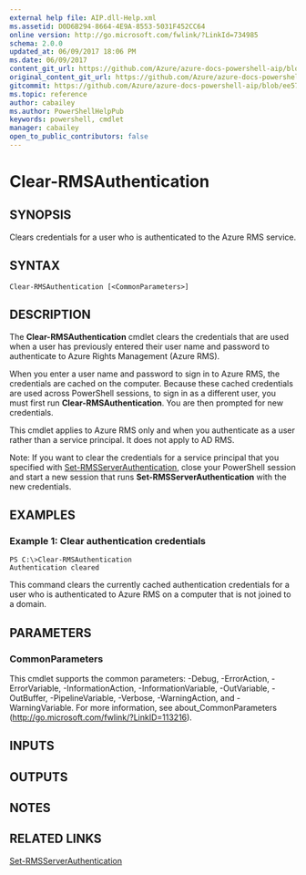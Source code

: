 ```yaml
---
external help file: AIP.dll-Help.xml
ms.assetid: D0D6B294-8664-4E9A-8553-5031F452CC64
online version: http://go.microsoft.com/fwlink/?LinkId=734985
schema: 2.0.0
updated_at: 06/09/2017 18:06 PM
ms.date: 06/09/2017
content_git_url: https://github.com/Azure/azure-docs-powershell-aip/blob/master/Azure%20Information%20Protection/RMSProtection/vlatest/Clear-RMSAuthentication.md
original_content_git_url: https://github.com/Azure/azure-docs-powershell-aip/blob/master/Azure%20Information%20Protection/RMSProtection/vlatest/Clear-RMSAuthentication.md
gitcommit: https://github.com/Azure/azure-docs-powershell-aip/blob/ee574d305ab8e521d80d62d46402d81f5ba4377c
ms.topic: reference
author: cabailey
ms.author: PowerShellHelpPub
keywords: powershell, cmdlet
manager: cabailey
open_to_public_contributors: false
---
```


# Clear-RMSAuthentication

## SYNOPSIS
Clears credentials for a user who is authenticated to the Azure RMS service.

## SYNTAX

```
Clear-RMSAuthentication [<CommonParameters>]
```

## DESCRIPTION
The **Clear-RMSAuthentication** cmdlet clears the credentials that are used when a user has previously entered their user name and password to authenticate to Azure Rights Management (Azure RMS).

When you enter a user name and password to sign in to Azure RMS, the credentials are cached on the computer. Because these cached credentials are used across PowerShell sessions, to sign in as a different user, you must first run **Clear-RMSAuthentication**. You are then prompted for new credentials.

This cmdlet applies to Azure RMS only and when you authenticate as a user rather than a service principal. It does not apply to AD RMS.

Note: If you want to clear the credentials for a service principal that you specified with [Set-RMSServerAuthentication](./Set-RMSServerAuthentication.md), close your PowerShell session and start a new session that runs **Set-RMSServerAuthentication** with the new credentials.

## EXAMPLES

### Example 1: Clear authentication credentials
```
PS C:\>Clear-RMSAuthentication                        
Authentication cleared
```

This command clears the currently cached authentication credentials for a user who is authenticated to Azure RMS on a computer that is not joined to a domain.

## PARAMETERS

### CommonParameters
This cmdlet supports the common parameters: -Debug, -ErrorAction, -ErrorVariable, -InformationAction, -InformationVariable, -OutVariable, -OutBuffer, -PipelineVariable, -Verbose, -WarningAction, and -WarningVariable. For more information, see about_CommonParameters (http://go.microsoft.com/fwlink/?LinkID=113216).

## INPUTS

## OUTPUTS

## NOTES

## RELATED LINKS

[Set-RMSServerAuthentication](./Set-RMSServerAuthentication.md)
